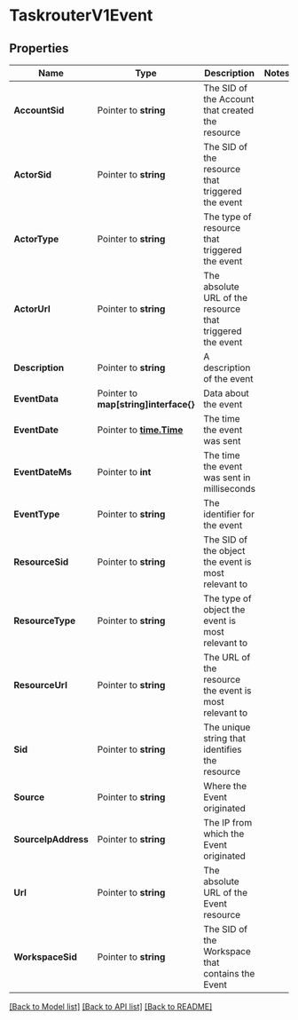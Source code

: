 # TaskrouterV1Event

## Properties

Name | Type | Description | Notes
------------ | ------------- | ------------- | -------------
**AccountSid** | Pointer to **string** | The SID of the Account that created the resource |
**ActorSid** | Pointer to **string** | The SID of the resource that triggered the event |
**ActorType** | Pointer to **string** | The type of resource that triggered the event |
**ActorUrl** | Pointer to **string** | The absolute URL of the resource that triggered the event |
**Description** | Pointer to **string** | A description of the event |
**EventData** | Pointer to **map[string]interface{}** | Data about the event |
**EventDate** | Pointer to [**time.Time**](time.Time.md) | The time the event was sent |
**EventDateMs** | Pointer to **int** | The time the event was sent in milliseconds |
**EventType** | Pointer to **string** | The identifier for the event |
**ResourceSid** | Pointer to **string** | The SID of the object the event is most relevant to |
**ResourceType** | Pointer to **string** | The type of object the event is most relevant to |
**ResourceUrl** | Pointer to **string** | The URL of the resource the event is most relevant to |
**Sid** | Pointer to **string** | The unique string that identifies the resource |
**Source** | Pointer to **string** | Where the Event originated |
**SourceIpAddress** | Pointer to **string** | The IP from which the Event originated |
**Url** | Pointer to **string** | The absolute URL of the Event resource |
**WorkspaceSid** | Pointer to **string** | The SID of the Workspace that contains the Event |

[[Back to Model list]](../README.md#documentation-for-models) [[Back to API list]](../README.md#documentation-for-api-endpoints) [[Back to README]](../README.md)


